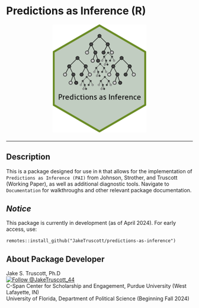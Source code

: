 # **Predictions as Inference (R)**

<div style="text-align: center;">

  <img src="Misc/PAI_hex.png" alt="Predictions as Inference (R)" style="width: 50%; max-width: 300px; margin-bottom: 10px;" />
</div>
<hr style="margin-top: 10px; margin-bottom: 10px;">
     
## Description
This is a package designed for use in ```R``` that allows for the implementation of ``` Predictions as Inference (PAI) ``` from Johnson, Strother, and Truscott (Working Paper), as well as additional diagnostic tools. Navigate to ``` Documentation ``` for walkthroughs and other relevant package documentation.


## *Notice* 
This package is currently in development (as of April 2024). For early access, use:

```
remotes::install_github("JakeTruscott/predictions-as-inference")
```

## About Package Developer
  
Jake S. Truscott, Ph.D  
[![Follow @JakeTruscott_44](https://img.shields.io/twitter/follow/JakeTruscott_44?style=social)](https://twitter.com/JakeTruscott_44) <br> C-Span Center for Scholarship and Engagement, Purdue University (West Lafayette, IN) <br>
University of Florida, Department of Political Science (Beginning Fall 2024)


